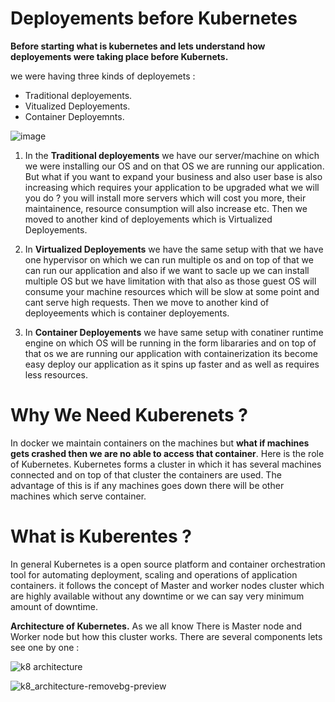 # Deployements before Kubernetes
**Before starting what is kubernetes and lets understand how deployements were taking place before Kubernets.**

we were having three kinds of deployemets : 
- Traditional deployements.
- Vitualized Deployements.
- Container Deployemnts.

![image](https://user-images.githubusercontent.com/69069614/180745350-18e3b73e-c0b4-4be0-85af-46fdd2ff0f2e.png)

1. In the **Traditional deployements** we have our server/machine on which we were installing our OS and on that OS we are running our application. But what if you want to expand your business and also user base is also increasing which requires your application to be upgraded what we will you do ? you will install more servers which will cost you more, their maintainence, resource consumption will also increase etc. Then we moved to another kind of deployements which is Virtualized Deployements.

2. In **Virtualized Deployements** we have the same setup with that we have one hypervisor on which we can run multiple os and on top of that we can run our application and also if we want to sacle up we can install multiple OS but we have limitation with that also as those guest OS will consume your machine resources which will be slow at some point and cant serve high requests. Then we move to another kind of deployeements which is container deployements.

3. In **Container Deployements** we have same setup with conatiner runtime engine on which OS will be running in the form libararies and on top of that os we are running our application with containerization its become easy deploy our application as it spins up faster and as well as requires less resources.

# Why We Need Kuberenets ?

In docker we maintain containers on the machines but **what if machines gets crashed then we are no able to access that container**. Here is the role of Kubernetes. Kubernetes forms a cluster in which it has several machines connected and on top of that cluster the containers are used. The advantage of this is if any machines goes down there will be other machines which serve container.

# What is Kuberentes ?
In general Kubernetes is a open source platform and container orchestration tool for automating deployment, scaling and operations of application containers.
it follows the concept of Master and worker nodes cluster which are highly available without any downtime or we can say very minimum amount of downtime.

**Architecture of Kubernetes.**
As we all know There is Master node and Worker node but how this cluster works. There are several components lets see one by one : 

![k8 architecture](https://user-images.githubusercontent.com/69069614/181048878-51bb406f-ca6d-40ae-8bc2-936ea0eb921d.png)


![k8_architecture-removebg-preview](https://user-images.githubusercontent.com/69069614/181049436-3b038ee4-1282-43a4-ac26-b403da0e41fb.png)




